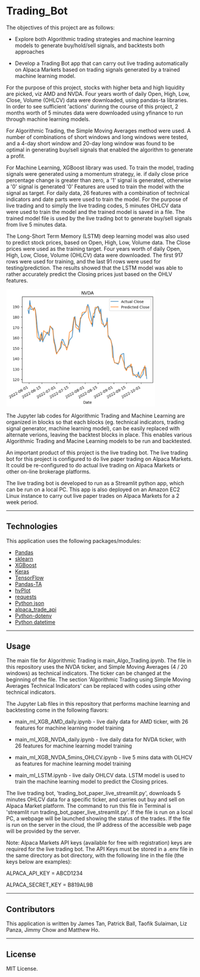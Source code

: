 # Trading_Bot

The objectives of this project are as follows: 

* Explore both Algorithmic trading strategies and machine learning models to generate buy/hold/sell signals, and backtests both approaches
    
* Develop a Trading Bot app that can carry out live trading automatically on Alpaca Markets based on trading signals generated by a trained machine learning model.



For the purpose of this project, stocks with higher beta and high liquidity are picked, viz AMD and NVDA. Four years worth of daily Open, High, Low, Close, Volume (OHLCV) data were downloaded, using pandas-ta libraries. In order to see sufficient 'actions' durinng the course of this project, 2 months worth of 5 minutes data were downloaded using yfinance to run through machine learning models.



For Algorithmic Trading, the Simple Moving Averages method were used. A number of combinations of short windows and long windows were tested, and a 4-day short window and 20-day long window was found to be optimal in generating buy/sell signals that enabled the algorithm to generate a profit.



For Machine Learning, XGBoost library was used. To train the model, trading signals were generated using a momentum strategy, ie. if daily close price percentage change is greater than zero, a '1' signal is generated, otherwise a '0' signal is generated '0' Features are used to train the model with the signal as target. For daily data, 26 features with a combination of technical indicators and date parts were used to train the model. For the purpose of live trading and to simply the live trading codes, 5 minutes OHLCV data were used to train the model and the trained model is saved in a file. The trained model file is used by the live trading bot to generate buy/sell signals from live 5 minutes data.



The Long-Short Term Memory (LSTM) deep learning model was also used to predict stock prices, based on Open, High, Low, Volume data. The Close prices were used as the training target. Four years worth of daily Open, High, Low, Close, Volume (OHLCV) data were downloaded. The first 917 rows were used for training, and the last 91 rows were used for testing/prediction. The results showed that the LSTM model was able to rather accurately predict the Closing prices just based on the OHLV features.


<img src="images/lstm_result.png" alt="LSTM Result" style="width:400px;"/>




The Jupyter lab codes for Algorithmic Trading and Machine Learning are organized in blocks so that each blocks (eg. technical indicators, trading signal generator, machine learning model), can be easily replaced with alternate verions, leaving the backtest blocks in place. This enables various Algorithmic Trading and Macine Learning models to be run and backtested.



An important product of this project is the live trading bot. The live trading bot for this project is configured to do live paper trading on Alpaca Markets. It could be re-configured to do actual live trading on Alpaca Markets or other on-line brokerage platforms.



The live trading bot is developed to run as a Streamlit python app, which can be run on a local PC. This app is also deployed on an Amazon EC2 Linux instance to carry out live paper trades on Alpaca Markets for a 2 week period.



---

## Technologies

This application uses the following packages/modules:

* [Pandas](https://github.com/pandas-dev/pandas)
* [sklearn](https://scikit-learn.org)
* [XGBoost](https://xgboost.readthedocs.io)
* [Keras](https://keras.io)
* [TensorFlow](https://www.tensorflow.org)
* [Pandas-TA](https://pypi.org/project/pandas-ta/)
* [hvPlot](https://hvplot.holoviz.org)
* [requests](https://pypi.org/project/requests/)
* [Python json](https://docs.python.org/3/library/json.html)
* [alpaca_trade_api](https://alpaca.markets/deprecated/docs/api-documentation/)
* [Python-dotenv](https://pypi.org/project/python-dotenv/)
* [Python datetime](https://docs.python.org/3/library/datetime.html)




---

## Usage

The main file for Algorithmic Trading is main_Algo_Trading.ipynb. The file in this repository uses the NVDA ticker, and Simple Moving Averages (4 / 20 windows) as technical indicators. The ticker can be changed at the beginning of the file. The section 'Algorithmic Trading using Simple Moving Averages Technical Indicators' can be replaced with codes using other technical indicators. 


The Jupyter Lab files in this repository that performs machine learning and backtesting come in the following flavors:

 - main_ml_XGB_AMD_daily.ipynb - live daily data for AMD ticker, with 26 features for machine learning model training

 - main_ml_XGB_NVDA_daily.ipynb - live daily data for NVDA ticker, with 26 features for machine learning model training

 - main_ml_XGB_NVDA_5mins_OHLCV.ipynb - live 5 mins data with OLHCV as features for machine learning model training

 - main_ml_LSTM.ipynb - live daily OHLCV data. LSTM model is used to train the machine learning model to predict the Closing prices.


The live trading bot, 'trading_bot_paper_live_streamlit.py', downloads 5 minutes OHLCV data for a specific ticker, and carries out buy and sell on Alpaca Market platform. The command to run this file in Terminal is 'streamlit run trading_bot_paper_live_streamlit.py'. If the file is run on a local PC, a webpage will be launched showing the status of the trades. If the file is run on the server in the cloud, the IP address of the accessible web page will be provided by the server. 



Note: Alpaca Markets API keys (available for free with registration) keys are required for the live trading bot. The API Keys must be stored in a .env file in the same directory as bot directory, with the following line in the file (the keys below are examples):

ALPACA_API_KEY = ABCD1234

ALPACA_SECRET_KEY = B819AL9B




---
## Contributors

This application is written by James Tan, Patrick Ball, Taofik Sulaiman, Liz Panza, Jimmy Chow and Matthew Ho.


---

## License

MIT License.